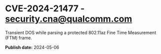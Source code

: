 # CVE-2024-21477 - security.cna@qualcomm.com

Transient DOS while parsing a protected 802.11az Fine Time Measurement (FTM) frame.

**Publish date:** 2024-05-06
